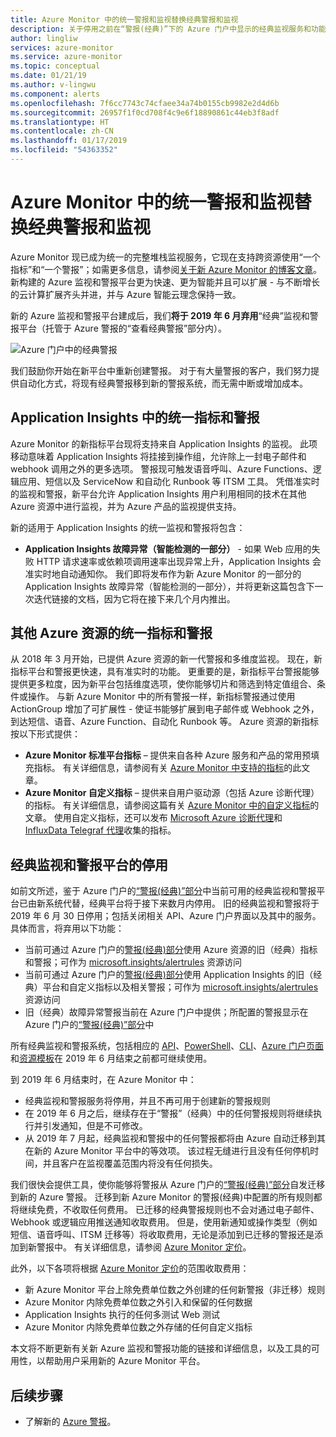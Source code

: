 ```yaml
---
title: Azure Monitor 中的统一警报和监视替换经典警报和监视
description: 关于停用之前在“警报(经典)”下的 Azure 门户中显示的经典监视服务和功能的概述。 经典警报和监视包括以下内容：针对 Azure 资源的经典指标警报、针对 Application Insights 的经典指标警报、针对 Application Insights 的经典 Web 测试警报、针对 Application Insights 的经典自定义指标警报和针对 Application Insights SmartDetection v1 的经典警报
author: lingliw
services: azure-monitor
ms.service: azure-monitor
ms.topic: conceptual
ms.date: 01/21/19
ms.author: v-lingwu
ms.component: alerts
ms.openlocfilehash: 7f6cc7743c74cfaee34a74b0155cb9982e2d4d6b
ms.sourcegitcommit: 26957f1f0cd708f4c9e6f18890861c44eb3f8adf
ms.translationtype: HT
ms.contentlocale: zh-CN
ms.lasthandoff: 01/17/2019
ms.locfileid: "54363352"
---
```

# <a name="unified-alerting--monitoring-in-azure-monitor-replaces-classic-alerting--monitoring"></a>Azure Monitor 中的统一警报和监视替换经典警报和监视

Azure Monitor 现已成为统一的完整堆栈监视服务，它现在支持跨资源使用“一个指标”和“一个警报”；如需更多信息，请参阅[关于新 Azure Monitor 的博客文章](https://azure.microsoft.com/blog/new-full-stack-monitoring-capabilities-in-azure-monitor/)。新构建的 Azure 监视和警报平台更为快速、更为智能并且可以扩展 - 与不断增长的云计算扩展齐头并进，并与 Azure 智能云理念保持一致。 

新的 Azure 监视和警报平台建成后，我们**将于 2019 年 6 月弃用**“经典”监视和警报平台（托管于 Azure 警报的“查看经典警报”部分内）。

 ![Azure 门户中的经典警报](media/monitoring-classic-retirement/monitor-alert-screen2.png) 

我们鼓励你开始在新平台中重新创建警报。 对于有大量警报的客户，我们努力提供自动化方式，将现有经典警报移到新的警报系统，而无需中断或增加成本。

## <a name="unified-metrics-and-alerts-in-application-insights"></a>Application Insights 中的统一指标和警报

Azure Monitor 的新指标平台现将支持来自 Application Insights 的监视。 此项移动意味着 Application Insights 将挂接到操作组，允许除上一封电子邮件和 webhook 调用之外的更多选项。 警报现可触发语音呼叫、Azure Functions、逻辑应用、短信以及 ServiceNow 和自动化 Runbook 等 ITSM 工具。 凭借准实时的监视和警报，新平台允许 Application Insights 用户利用相同的技术在其他 Azure 资源中进行监视，并为 Azure 产品的监视提供支持。

新的适用于 Application Insights 的统一监视和警报将包含：

- **Application Insights 故障异常（智能检测的一部分）** - 如果 Web 应用的失败 HTTP 请求速率或依赖项调用速率出现异常上升，Application Insights 会准实时地自动通知你。 我们即将发布作为新 Azure Monitor 的一部分的 Application Insights 故障异常（智能检测的一部分），并将更新这篇包含下一次迭代链接的文档，因为它将在接下来几个月内推出。

## <a name="unified-metrics--alerts-for-other-azure-resources"></a>其他 Azure 资源的统一指标和警报

从 2018 年 3 月开始，已提供 Azure 资源的新一代警报和多维度监视。 现在，新指标平台和警报更快速，具有准实时的功能。 更重要的是，新指标平台警报能够提供更多粒度，因为新平台包括维度选项，使你能够切片和筛选到特定值组合、条件或操作。 与新 Azure Monitor 中的所有警报一样，新指标警报通过使用 ActionGroup 增加了可扩展性 - 使证书能够扩展到电子邮件或 Webhook 之外，到达短信、语音、Azure Function、自动化 Runbook 等。
Azure 资源的新指标按以下形式提供：

- **Azure Monitor 标准平台指标** – 提供来自各种 Azure 服务和产品的常用预填充指标。 有关详细信息，请参阅有关 [Azure Monitor 中支持的指标](../../azure-monitor/platform/alerts-metric-near-real-time.md#metrics-and-dimensions-supported)的此文章。
- **Azure Monitor 自定义指标** – 提供来自用户驱动源（包括 Azure 诊断代理）的指标。 有关详细信息，请参阅这篇有关 [Azure Monitor 中的自定义指标](../../azure-monitor/platform/metrics-custom-overview.md)的文章。 使用自定义指标，还可以发布 [Microsoft Azure 诊断代理](../../azure-monitor/platform/collect-custom-metrics-guestos-resource-manager-vm.md)和 [InfluxData Telegraf 代理](../../azure-monitor/platform/collect-custom-metrics-linux-telegraf.md)收集的指标。

## <a name="retirement-of-classic-monitoring-and-alerting-platform"></a>经典监视和警报平台的停用

如前文所述，鉴于 Azure 门户的[“警报(经典)”部分](../../azure-monitor/platform/alerts-classic.overview.md)中当前可用的经典监视和警报平台已由新系统代替，经典平台将于接下来数月内停用。
旧的经典监视和警报将于 2019 年 6 月 30 日停用；包括关闭相关 API、Azure 门户界面以及其中的服务。 具体而言，将弃用以下功能：

- 当前可通过 Azure 门户的[警报(经典)部分](../../azure-monitor/platform/alerts-classic.overview.md)使用 Azure 资源的旧（经典）指标和警报；可作为 [microsoft.insights/alertrules](https://docs.microsoft.com/rest/api/monitor/alertrules) 资源访问
- 当前可通过 Azure 门户的[警报(经典)部分](../../azure-monitor/platform/alerts-classic.overview.md)使用 Application Insights 的旧（经典）平台和自定义指标以及相关警报；可作为 [microsoft.insights/alertrules](https://docs.microsoft.com/rest/api/monitor/alertrules) 资源访问
- 旧（经典）故障异常警报当前在 Azure 门户中提供；所配置的警报显示在 Azure 门户的[“警报(经典)”部分](../../azure-monitor/platform/alerts-classic.overview.md)中

所有经典监视和警报系统，包括相应的 [API](https://msdn.microsoft.com/library/azure/dn931945.aspx)、[PowerShell](../../azure-monitor/platform/alerts-classic-portal.md)、[CLI](../../azure-monitor/platform/alerts-classic-portal.md)、[Azure 门户页面](../../azure-monitor/platform/alerts-classic-portal.md)和[资源模板](../../azure-monitor/platform/alerts-enable-template.md)在 2019 年 6 月结束之前都可继续使用。 

到 2019 年 6 月结束时，在 Azure Monitor 中：

- 经典监视和警报服务将停用，并且不再可用于创建新的警报规则
- 在 2019 年 6 月之后，继续存在于“警报”（经典）中的任何警报规则将继续执行并引发通知，但是不可修改。
- 从 2019 年 7 月起，经典监视和警报中的任何警报都将由 Azure 自动迁移到其在新的 Azure Monitor 平台中的等效项。 该过程无缝进行且没有任何停机时间，并且客户在监视覆盖范围内将没有任何损失。

我们很快会提供工具，使你能够将警报从 Azure 门户的[“警报(经典)”部分](../../azure-monitor/platform/alerts-classic.overview.md)自发迁移到新的 Azure 警报。 迁移到新 Azure Monitor 的警报(经典)中配置的所有规则都将继续免费，不收取任何费用。 已迁移的经典警报规则也不会对通过电子邮件、Webhook 或逻辑应用推送通知收取费用。 但是，使用新通知或操作类型（例如短信、语音呼叫、ITSM 迁移等）将收取费用，无论是添加到已迁移的警报还是添加到新警报中。 有关详细信息，请参阅 [Azure Monitor 定价](https://www.azure.cn/pricing/details/monitor/)。

此外，以下各项将根据 [Azure Monitor 定价](https://www.azure.cn/pricing/details/monitor/)的范围收取费用：

- 新 Azure Monitor 平台上除免费单位数之外创建的任何新警报（非迁移）规则
- Azure Monitor 内除免费单位数之外引入和保留的任何数据
- Application Insights 执行的任何多测试 Web 测试
- Azure Monitor 内除免费单位数之外存储的任何自定义指标

本文将不断更新有关新 Azure 监视和警报功能的链接和详细信息，以及工具的可用性，以帮助用户采用新的 Azure Monitor 平台。


## <a name="next-steps"></a>后续步骤

* 了解新的 [Azure 警报](../../azure-monitor/platform/alerts-overview.md)。
